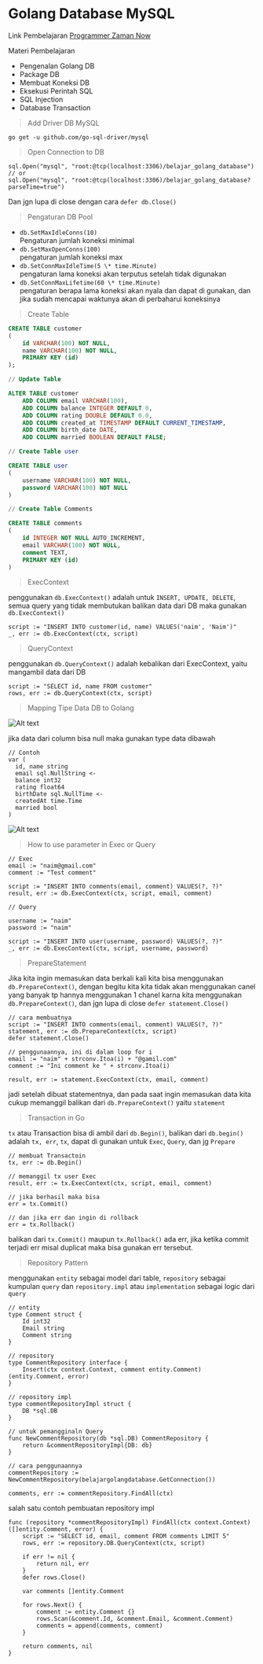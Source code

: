 # Golang Database MySQL

Link Pembelajaran <a href="https://www.youtube.com/watch?v=9KaUtIPhYDw&list=PL-CtdCApEFH-0i9dzMzLw6FKVrFWv3QvQ&index=7&ab_channel=ProgrammerZamanNow">Programmer Zaman Now</a>

Materi Pembelajaran

- Pengenalan Golang DB
- Package DB
- Membuat Koneksi DB
- Eksekusi Perintah SQL
- SQL Injection
- Database Transaction

> Add Driver DB MySQL

```
go get -u github.com/go-sql-driver/mysql
```

> Open Connection to DB

```golang
sql.Open("mysql", "root:@tcp(localhost:3306)/belajar_golang_database")
// or
sql.Open("mysql", "root:@tcp(localhost:3306)/belajar_golang_database?parseTime=true")
```

Dan jgn lupa di close dengan cara `defer db.Close()`

> Pengaturan DB Pool

- `db.SetMaxIdleConns(10)` <br>
  Pengaturan jumlah koneksi minimal
- `db.SetMaxOpenConns(100)` <br>
  pengaturan jumlah koneksi max
- `db.SetConnMaxIdleTime(5 \* time.Minute)` <br>
  pengaturan lama koneksi akan terputus setelah tidak digunakan
- `db.SetConnMaxLifetime(60 \* time.Minute)` <br>
  pengaturan berapa lama koneksi akan nyala dan dapat di gunakan, dan jika sudah mencapai waktunya akan di perbaharui koneksinya

> Create Table

```sql
CREATE TABLE customer
(
	id VARCHAR(100) NOT NULL,
	name VARCHAR(100) NOT NULL,
	PRIMARY KEY (id)
);

// Update Table

ALTER TABLE customer
	ADD COLUMN email VARCHAR(100),
	ADD COLUMN balance INTEGER DEFAULT 0,
	ADD COLUMN rating DOUBLE DEFAULT 0.0,
	ADD COLUMN created_at TIMESTAMP DEFAULT CURRENT_TIMESTAMP,
	ADD COLUMN birth_date DATE,
	ADD COLUMN married BOOLEAN DEFAULT FALSE;

// Create Table user

CREATE TABLE user
(
	username VARCHAR(100) NOT NULL,
	password VARCHAR(100) NOT NULL
)

// Create Table Comments

CREATE TABLE comments
(
	id INTEGER NOT NULL AUTO_INCREMENT,
	email VARCHAR(100) NOT NULL,
	comment TEXT,
	PRIMARY KEY (id)
)

```

> ExecContext

penggunakan `db.ExecContext()` adalah untuk `INSERT, UPDATE, DELETE`, semua query yang tidak membutukan balikan data dari DB maka gunakan `db.ExecContext()`

```golang
script := "INSERT INTO customer(id, name) VALUES('naim', 'Naim')"
_, err := db.ExecContext(ctx, script)
```

> QueryContext

penggunakan `db.QueryContext()` adalah kebalikan dari ExecContext, yaitu mangambil data dari DB

```golang
script := "SELECT id, name FROM customer"
rows, err := db.QueryContext(ctx, script)
```

> Mapping Tipe Data DB to Golang

![Alt text](image.png)

jika data dari column bisa null maka gunakan type data dibawah

```golang
// Contoh
var (
  id, name string
  email sql.NullString <-
  balance int32
  rating float64
  birthDate sql.NullTime <-
  createdAt time.Time
  married bool
)
```

![Alt text](image-1.png)

> How to use parameter in Exec or Query

```golang
// Exec
email := "naim@gmail.com"
comment := "Test comment"

script := "INSERT INTO comments(email, comment) VALUES(?, ?)"
result, err := db.ExecContext(ctx, script, email, comment)

// Query

username := "naim"
password := "naim"

script := "INSERT INTO user(username, password) VALUES(?, ?)"
_, err := db.ExecContext(ctx, script, username, password)
```

> PrepareStatement

Jika kita ingin memasukan data berkali kali kita bisa menggunakan `db.PrepareContext()`, dengan begitu kita kita tidak akan menggunakan canel yang banyak tp hannya menggunakan 1 chanel karna kita menggunakan `db.PrepareContext()`, dan jgn lupa di close `defer statement.Close()`

```golang
// cara membuatnya
script := "INSERT INTO comments(email, comment) VALUES(?, ?)"
statement, err := db.PrepareContext(ctx, script)
defer statement.Close()

// penggunaannya, ini di dalam loop for i
email := "naim" + strconv.Itoa(i) + "@gamil.com"
comment := "Ini comment ke " + strconv.Itoa(i)

result, err := statement.ExecContext(ctx, email, comment)
```

jadi setelah dibuat statementnya, dan pada saat ingin memasukan data kita cukup memanggil balikan dari `db.PrepareContext()` yaitu `statement`

> Transaction in Go

`tx` atau Transaction bisa di ambil dari `db.Begin()`, balikan dari `db.begin()` adalah `tx, err`, `tx`, dapat di gunakan untuk `Exec`, `Query`, dan jg `Prepare`

```golang
// membuat Transactoin
tx, err := db.Begin()

// memanggil tx user Exec
result, err := tx.ExecContext(ctx, script, email, comment)

// jika berhasil maka bisa
err = tx.Commit()

// dan jika err dan ingin di rollback
err = tx.Rollback()
```

balikan dari `tx.Commit()` maupun `tx.Rollback()` ada err, jika ketika commit terjadi err misal duplicat maka bisa gunakan err tersebut.

> Repository Pattern

menggunakan `entity` sebagai model dari table, `repository` sebagai kumpulan `query` dan `repository.impl` atau `implementation` sebagai logic dari `query`

```golang
// entity
type Comment struct {
	Id int32
	Email string
	Comment string
}

// repository
type CommentRepository interface {
	Insert(ctx context.Context, comment entity.Comment) (entity.Comment, error)
}

// repository impl
type commentRepositoryImpl struct {
	DB *sql.DB
}

// untuk pemangginaln Query
func NewCommentRepository(db *sql.DB) CommentRepository {
	return &commentRepositoryImpl{DB: db}
}

// cara penggunaannya
commentRepository := NewCommentRepository(belajargolangdatabase.GetConnection())

comments, err := commentRepository.FindAll(ctx)
```

salah satu contoh pembuatan repository impl

```golang
func (repository *commentRepositoryImpl) FindAll(ctx context.Context) ([]entity.Comment, error) {
	script := "SELECT id, email, comment FROM comments LIMIT 5"
	rows, err := repository.DB.QueryContext(ctx, script)

	if err != nil {
		return nil, err
	}
	defer rows.Close()

	var comments []entity.Comment

	for rows.Next() {
		comment := entity.Comment {}
		rows.Scan(&comment.Id, &comment.Email, &comment.Comment)
		comments = append(comments, comment)
	}

	return comments, nil
}
```
